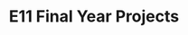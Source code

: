 ---
layout: project_batch
title: E11 Final Year Projects
permalink: /4yp/e11
has_children: true
parent: Final Year Projects
batch: e11

default_thumb_image: /data/categories/4yp/thumbnail.jpg
description: This section contains the Final Year Projects done by students as a part of CO421 & CO425 in their final year
---